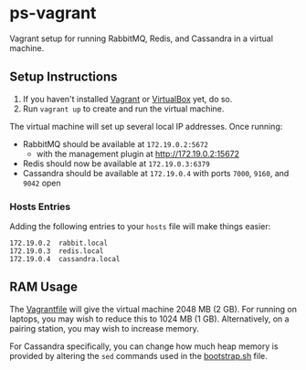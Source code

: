 # ps-vagrant

Vagrant setup for running RabbitMQ, Redis, and Cassandra in a virtual machine.


## Setup Instructions

1. If you haven't installed [Vagrant](https://www.vagrantup.com/downloads.html)
    or [VirtualBox](https://www.virtualbox.org/wiki/Downloads) yet, do so.
2. Run `vagrant up` to create and run the virtual machine.

The virtual machine will set up several local IP addresses.
Once running:

* RabbitMQ should be available at `172.19.0.2:5672`
    * with the management plugin at http://172.19.0.2:15672
* Redis should now be available at `172.19.0.3:6379`
* Cassandra should be available at `172.19.0.4` with ports `7000`, `9160`, and `9042` open

### Hosts Entries

Adding the following entries to your `hosts` file will make things easier:

```
172.19.0.2	rabbit.local
172.19.0.3	redis.local
172.19.0.4	cassandra.local
```


## RAM Usage

The [Vagrantfile](./Vagrantfile) will give the virtual machine 2048 MB (2 GB).
For running on laptops, you may wish to reduce this to 1024 MB (1 GB).
Alternatively, on a pairing station, you may wish to increase memory.

For Cassandra specifically, you can change how much heap memory is provided
by altering the `sed` commands used in the [bootstrap.sh](./bootstrap.sh) file.

